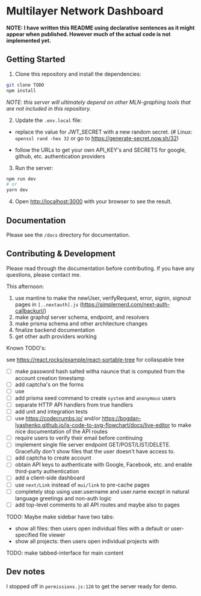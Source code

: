 # Multilayer Network Dashboard

**NOTE: I have written this README using declarative sentences as it might appear when published. However much of the actual code is not implemented yet.**

## Getting Started

1. Clone this repository and install the dependencies:

```bash
git clone TODO
npm install
```

_NOTE: this server will ultimately depend on other MLN-graphing tools that are not included in this repository._

2. Update the `.env.local` file:

- replace the value for JWT_SECRET with a new random secret. (# Linux: `openssl rand -hex 32` or go to https://generate-secret.now.sh/32)

- follow the URLs to get your own API_KEY's and SECRETS for google, github, etc. authentication providers

3. Run the server:

```bash
npm run dev
# or
yarn dev
```

4. Open [http://localhost:3000](http://localhost:3000) with your browser to see the result.

## Documentation

Please see the `/docs` directory for documentation.

## Contributing & Development

Please read through the documentation before contributing. If you have any questions, please contact me.

This afternoon:

1. use mantine to make the newUser, verifyRequest, error, signin, signout pages in `[..nextauth].js` (https://simplernerd.com/next-auth-callbackurl/)
2. make graphql server schema, endpoint, and resolvers
3. make prisma schema and other architecture changes
4. finalize backend documentation
5. get other auth providers working

Known TODO's:

see https://react.rocks/example/react-sortable-tree for collaspable tree
- [ ] make password hash salted witha naunce that is computed from the account creation timestamp
- [ ] add captcha's on the forms
- [ ] use
- [ ] add prisma seed command to create `system` and `anonymous` users
- [ ] separate HTTP API handlers from true handlers
- [ ] add unit and integration tests
- [ ] use https://codecrumbs.io/ and/or https://bogdan-lyashenko.github.io/js-code-to-svg-flowchart/docs/live-editor to make nice documentation of the API routes
- [ ] require users to verify their email before continuing
- [ ] implement single file server endpoint GET/POST/LIST/DELETE. Gracefully don't show files that the user doesn't have access to.
- [ ] add captcha to create account
- [ ] obtain API keys to authenticate with Google, Facebook, etc. and enable third-party authentication
- [ ] add a client-side dashboard
- [ ] use `next/Link` instead of `mui/link` to pre-cache pages
- [ ] completely stop using user.username and user.name except in natural language greetings and non-auth logic
- [ ] add top-level comments to all API routes and maybe also to pages

TODO: Maybe make sidebar have two tabs:

- show all files: then users open individual files with a default or user-specified file viewer
- show all projects: then users open individual projects with

TODO: make tabbed-interface for main content

## Dev notes

I stopped off in `permissions.js:120` to get the server ready for demo.